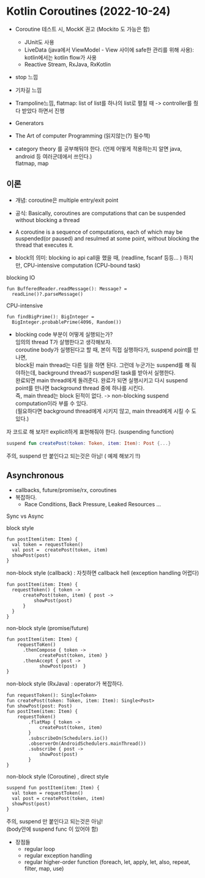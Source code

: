 # Kotlin Coroutines (2022-10-24)  

- Coroutine 테스트 시, MockK 권고 (Mockito 도 가능은 함)  
  - JUnit도 사용  
  - LiveData (java에서 ViewModel - View 사이에 safe한 관리를 위해 사용): kotlin에서는 kotlin flow가 사용  
  - Reactive Stream, RxJava, RxKotlin

- stop 느낌
- 기차길 느낌
- Trampoline느낌, flatmap: list of list를 하나의 list로 펼칠 때 -> controller를 줬다 받았다 하면서 진행
- Generators

- The Art of computer Programming (읽지않는(?) 필수책)  

- category theory 를 공부해둬야 한다. (언제 어떻게 적용하는지 알면 java, android 등 여러군데에서 쓰인다.)    
flatmap, map  


## 이론
- 개념: coroutine은 multiple entry/exit point  
- 공식: Basically, coroutines are computations that can be suspended without blocking a thread  
- A coroutine is a sequence of computations,
  each of which may be suspended(or paused) and resulmed at some point,
  without blocking the thread that executes it.
  
- block의 의미: blocking io api call을 했을 때, (readline, fscanf 등등... )
               하지만, CPU-intensive computation (CPU-bound task)

blocking IO
```
fun BufferedReader.readMessage(): Message? =
  readLine()?.parseMessage()
```

CPU-intensive
```
fun findBigPrime(): BigInteger =
  BigInteger.probablePrime(4096, Random())
```

- blocking code 부분이 어떻게 실행되는가?  
임의의 thread T가 살행한다고 생각해보자.  
coroutine body가 실행된다고 할 때, 본이 직접 실행하다가, suspend point를 만나면,  
block된 main thread는 다른 일을 하면 된다. 그런데 누군가는 suspend를 해 줘야하는데, background thread가 suspend된 task를 받아서 실행한다.  
완료되면 main thread에게 돌려준다. 완료가 되면 실행시키고 다시 suspend point를 만나면 background thread 중에 하나를 시킨다.  
즉, main thread는 block 된적이 없다. -> non-blocking suspend computation이라 부를 수 있다.  
(필요하다면 background thread에게 시키지 않고, main thread에게 시킬 수 도 있다.)  

자 코드로 해 보자!! explicit하게 표현해줘야 한다. (suspending function)    
```kotlin
suspend fun createPost(token: Token, item: Item): Post {...}
```
주의, suspend 만 붙인다고 되는것은 아님! ( 예제 해보기 !!)

## Asynchronous
- callbacks, future/promise/rx, coroutines  
- 복잡하다.
  - Race Conditions, Back Pressure, Leaked Resources ...

Sync vs Async

block style
```
fun postItem(item: Item) {
  val token = requestToken()
  val post =  createPost(token, item)
  showPost(post)
}
```

non-block style (callback) : 자칫하면 callback hell (exception handling 어렵다)  
```
fun postItem(item: Item) {
  requestToken() { token -> 
      createPost(token, item) { post ->
          showPost(post)
      }
  }  
}
```

non-block style (promise/future)  
```
fun postItem(item: Item) {
    requestToKen()
      .thenCompose { token ->
            createPost(token, item) }
      .thenAccept { post ->
            showPost(post)  }
}
```

non-block style (RxJava) : operator가 복잡하다.
```
fun requestToken(): Single<Token>
fun createPost(token: Token, item: Item): Single<Post>
fun showPost(post: Post)
fun postItem(item: Item) {
    requestToken()
        .flatMap { token ->
            createPost(token, item)
        }
        .subscribeOn(Schedulers.io())
        .observerOn(AndroidSchedulers.mainThread())
        .subscribe { post ->
            showPost(post)
        }
}

```

non-block style (Coroutine) , direct style
```
suspend fun postItem(item: Item) {
  val token = requestToken()
  val post = createPost(token, item)
  showPost(post)
}
```
주의, suspend 만 붙인다고 되는것은 아님!  
(body안에 suspend func 이 있어야 함)


- 장점들
  - regular loop
  - regular exception handling
  - regular higher-order function (foreach, let, apply, let, also, repeat, filter, map, use)  


